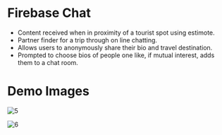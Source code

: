 # Firebase Chat
- Content received when in proximity of a tourist spot using estimote.
- Partner finder for a trip through on line chatting. 
- Allows users to anonymously share their bio and travel destination.
- Prompted to choose bios of people one like, if mutual interest, adds them to a chat room.

# Demo Images

![5](https://cloud.githubusercontent.com/assets/15071438/19735193/26128c12-9bc8-11e6-953b-92f1f26e8a83.jpeg)

![6](https://cloud.githubusercontent.com/assets/15071438/19735192/2602c03e-9bc8-11e6-81fe-6a84c48f81d6.jpeg)


